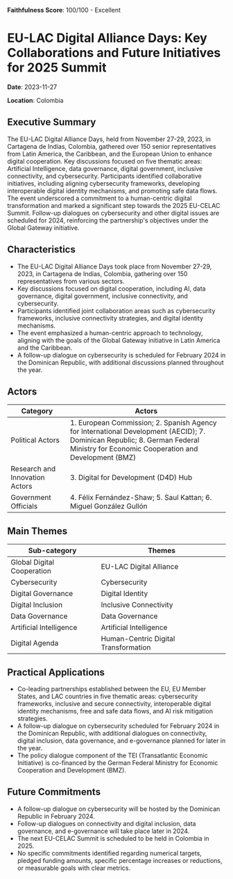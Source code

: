 **Faithfulness Score**: 100/100 - Excellent

# EU-LAC Digital Alliance Days: Key Collaborations and Future Initiatives for 2025 Summit

**Date**: 2023-11-27

**Location**: Colombia


## Executive Summary

The EU-LAC Digital Alliance Days, held from November 27-29, 2023, in Cartagena de Indias, Colombia, gathered over 150 senior representatives from Latin America, the Caribbean, and the European Union to enhance digital cooperation. Key discussions focused on five thematic areas: Artificial Intelligence, data governance, digital government, inclusive connectivity, and cybersecurity. Participants identified collaborative initiatives, including aligning cybersecurity frameworks, developing interoperable digital identity mechanisms, and promoting safe data flows. The event underscored a commitment to a human-centric digital transformation and marked a significant step towards the 2025 EU-CELAC Summit. Follow-up dialogues on cybersecurity and other digital issues are scheduled for 2024, reinforcing the partnership's objectives under the Global Gateway initiative.


## Characteristics

- The EU-LAC Digital Alliance Days took place from November 27-29, 2023, in Cartagena de Indias, Colombia, gathering over 150 representatives from various sectors.
- Key discussions focused on digital cooperation, including AI, data governance, digital government, inclusive connectivity, and cybersecurity.
- Participants identified joint collaboration areas such as cybersecurity frameworks, inclusive connectivity strategies, and digital identity mechanisms.
- The event emphasized a human-centric approach to technology, aligning with the goals of the Global Gateway initiative in Latin America and the Caribbean.
- A follow-up dialogue on cybersecurity is scheduled for February 2024 in the Dominican Republic, with additional discussions planned throughout the year.
## Actors

| Category | Actors |
| --- | --- |
| Political Actors | 1.  European Commission; 2.  Spanish Agency for International Development (AECID); 7.  Dominican Republic; 8.  German Federal Ministry for Economic Cooperation and Development (BMZ) |
| Research and Innovation Actors | 3.  Digital for Development (D4D) Hub |
| Government Officials | 4.  Félix Fernández-Shaw; 5.  Saul Kattan; 6.  Miguel González Gullón |

## Main Themes

| Sub-category | Themes |
| --- | --- |
| Global Digital Cooperation | EU-LAC Digital Alliance |
| Cybersecurity | Cybersecurity |
| Digital Governance | Digital Identity |
| Digital Inclusion | Inclusive Connectivity |
| Data Governance | Data Governance |
| Artificial Intelligence | Artificial Intelligence |
| Digital Agenda | Human-Centric Digital Transformation |

## Practical Applications

- Co-leading partnerships established between the EU, EU Member States, and LAC countries in five thematic areas: cybersecurity frameworks, inclusive and secure connectivity, interoperable digital identity mechanisms, free and safe data flows, and AI risk mitigation strategies.
- A follow-up dialogue on cybersecurity scheduled for February 2024 in the Dominican Republic, with additional dialogues on connectivity, digital inclusion, data governance, and e-governance planned for later in the year.
- The policy dialogue component of the TEI (Transatlantic Economic Initiative) is co-financed by the German Federal Ministry for Economic Cooperation and Development (BMZ).

## Future Commitments

- A follow-up dialogue on cybersecurity will be hosted by the Dominican Republic in February 2024.
- Follow-up dialogues on connectivity and digital inclusion, data governance, and e-governance will take place later in 2024.
- The next EU-CELAC Summit is scheduled to be held in Colombia in 2025.
- No specific commitments identified regarding numerical targets, pledged funding amounts, specific percentage increases or reductions, or measurable goals with clear metrics.